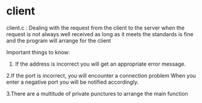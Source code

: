 # client

client.c :
Dealing with the request from the client to
the server when the request is not always
well received as long as it meets the standards 
is fine and the program will 
arrange for the client

Important things to know:

1. If the address is incorrect you will
 get an appropriate error message.

2.If the port is incorrect, 
you will encounter a connection problem
When you enter a negative port 
you will be notified accordingly.

3.There are a multitude of private 
punctures to arrange the main function
